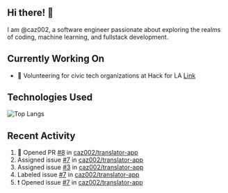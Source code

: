 ## Hi there! 👋

I am @caz002, a software engineer passionate about exploring the realms of coding, machine learning, and fullstack development. 

## Currently Working On
- 🤝 Volunteering for civic tech organizations at Hack for LA [Link](https://github.com/hackforla/website)

## Technologies Used
![Top Langs](https://github-readme-stats.vercel.app/api/top-langs/?username=caz002&layout=compact)

## Recent Activity
<!--START_SECTION:activity-->
1. 💪 Opened PR [#8](undefined) in [caz002/translator-app](https://github.com/caz002/translator-app)
2.  Assigned issue [#7](https://github.com/caz002/translator-app/issues/7) in [caz002/translator-app](https://github.com/caz002/translator-app)
3.  Assigned issue [#3](https://github.com/caz002/translator-app/issues/3) in [caz002/translator-app](https://github.com/caz002/translator-app)
4.  Labeled issue [#7](https://github.com/caz002/translator-app/issues/7) in [caz002/translator-app](https://github.com/caz002/translator-app)
5. ❗ Opened issue [#7](https://github.com/caz002/translator-app/issues/7) in [caz002/translator-app](https://github.com/caz002/translator-app)
<!--END_SECTION:activity-->
